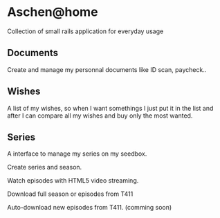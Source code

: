# Aschen@home
Collection of small rails application for everyday usage


Documents
---------
Create and manage my personnal documents like ID scan, paycheck..


Wishes
------
A list of my wishes, so when I want somethings I just put it in the list and after I can compare all my wishes and buy only the most wanted.

Series
------
A interface to manage my series on my seedbox. 

Create series and season.

Watch episodes with HTML5 video streaming.

Download full season or episodes from T411

Auto-download new episodes from T411. (comming soon)

